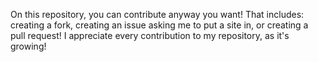 On this repository, you can contribute anyway you want! That includes: creating a fork, creating an issue asking me to put a site in, or creating a pull request! I appreciate every contribution to my repository, as it's growing!
